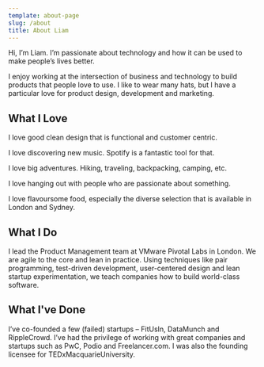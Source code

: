 ```yaml
---
template: about-page
slug: /about
title: About Liam
---
```

Hi, I’m Liam. I’m passionate about technology and how it can be used to make people’s lives better.

I enjoy working at the intersection of business and technology to build products that people love to use. I like to wear many hats, but I have a particular love for product design, development and marketing.

## What I Love

I love good clean design that is functional and customer centric.

I love discovering new music. Spotify is a fantastic tool for that.

I love big adventures. Hiking, traveling, backpacking, camping, etc.

I love hanging out with people who are passionate about something.

I love flavoursome food, especially the diverse selection that is available in London and Sydney.

## What I Do

I lead the Product Management team at VMware Pivotal Labs in London. We are agile to the core and lean in practice. Using techniques like pair programming, test-driven development, user-centered design and lean startup experimentation, we teach companies how to build world-class software.

## What I've Done

I’ve co-founded a few (failed) startups – FitUsIn, DataMunch and RippleCrowd. I’ve had the privilege of working with great companies and startups such as PwC, Podio and Freelancer.com. I was also the founding licensee for TEDxMacquarieUniversity.